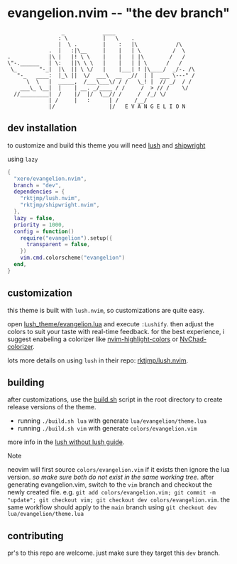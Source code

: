 # evangelion.nvim -- "the dev branch"
```
                 _            ____
                : \           |   \    .
                |  \ .        |    :   |\            /\
             .  |   :|\__     |    |   | \          /  \
.            |\ |   |! \ \    |    |   | |\        /   /
\"-.______   | \:   ||\ \ \   |    |   | | \      /   /
 \_       "-_|  |\  || \ \/   |    |___| ! |\____/  _/-. /\
   "-_   ____:  |_\ ||  \/  ___\  __  _//  | |  ___ \---" /
      \  \   |  _____,  /___\___\/ / /   \_! |  // _/  / /
    ___\_ \__|  |    | __. _/____ / /     /  > // /    \/
  //_________|  /    |/  |/  \__// /     /  /_/ \/
             | /     |   :      | /     /__/
             |/                 |/   E V A N G E L I O N
```
## dev installation

to customize and build this theme you will need [lush](https://github.com/rktjmp/lush.nvim) and [shipwright](https://github.com/rktjmp/shipwright.nvim)

using `lazy`

```lua
{
  "xero/evangelion.nvim",
  branch = "dev",
  dependencies = {
    "rktjmp/lush.nvim",
    "rktjmp/shipwright.nvim",
  },
  lazy = false,
  priority = 1000,
  config = function()
    require("evangelion").setup({
      transparent = false,
    })
    vim.cmd.colorscheme("evangelion")
  end,
}
```

## customization

this theme is built with `lush.nvim`, so customizations are quite easy.

open [lush_theme/evangelion.lua](lush_theme/evangelion.lua) and execute `:Lushify`. then adjust the colors to suit your taste with real-time feedback. for the best experience, i suggest enabeling a colorizer like [nvim-highlight-colors](https://github.com/brenoprata10/nvim-highlight-colors) or [NvChad-colorizer](https://github.com/NvChad/nvim-colorizer.lua).

lots more details on using `lush` in their repo: [rktjmp/lush.nvim](https://github.com/rktjmp/lush.nvim).

## building

after customizations, use the [build.sh](build.sh) script in the root directory to create release versions of the theme.

* running `./build.sh lua` with generate `lua/evangelion/theme.lua`
* running `./build.sh vim` with generate `colors/evangelion.vim`

more info in the [lush without lush guide](https://github.com/rktjmp/lush.nvim/blob/main/BUILD.md).

> [!NOTE]
> neovim will first source `colors/evangelion.vim` if it exists then ignore the lua version. *so make sure both do not exist in the same working tree*. after generating evangelion.vim, switch to the `vim` branch and checkout the newly created file. e.g. `git add colors/evangelion.vim; git commit -m "update"; git checkout vim; git checkout dev colors/evangelion.vim`. the same workflow should apply to the `main` branch using `git checkout dev lua/evangelion/theme.lua`

## contributing

pr's to this repo are welcome. just make sure they target this `dev` branch.
